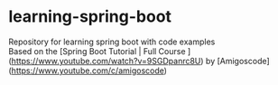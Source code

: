 # learning-spring-boot
Repository for learning spring boot with code examples  
Based on the [Spring Boot Tutorial | Full Course ] (https://www.youtube.com/watch?v=9SGDpanrc8U) by [Amigoscode] (https://www.youtube.com/c/amigoscode)
